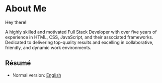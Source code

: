 # About Me
Hey there!

A highly skilled and motivated Full Stack Developer with over five years of
experience in HTML, CSS, JavaScript, and their associated frameworks. Dedicated
to delivering top-quality results and excelling in collaborative, friendly, and
dynamic work environments.

## Résumé

- Normal version: [English](../resume/PEDRO%20COSTA.pdf)
